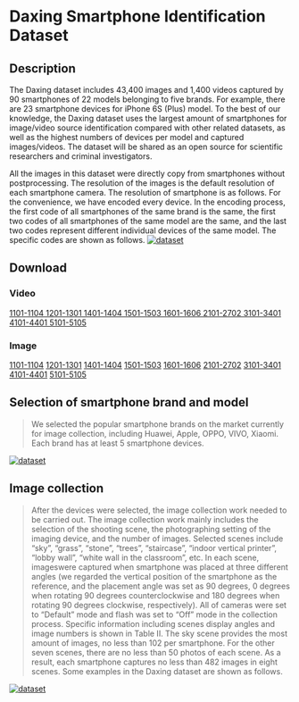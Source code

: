 # Daxing Smartphone Identification Dataset

## Description
The Daxing dataset includes 43,400 images and 1,400 videos captured by 90 smartphones of 22 models belonging to five brands. For example, there are 23 smartphone devices for iPhone 6S (Plus) model. To the best of our knowledge, the Daxing dataset uses the largest amount of smartphones for image/video source identification compared with other related datasets, as well as the highest numbers of devices per model and captured images/videos. The dataset will be shared as an open source for scientific researchers and criminal investigators.

All the images in this dataset were directly copy from smartphones without postprocessing. The resolution of the images is the default resolution of each smartphone camera. The resolution of smartphone is as follows. For the convenience, we have encoded every device. In the encoding process, the first code of all smartphones of the same brand is the same, the first two codes of all smartphones of the same model are the same, and the last two codes represent different individual devices of the same model. The specific codes are
shown as follows.
[![dataset](https://github.com/xyhcn/Daxing/blob/master/imgFile/3.jpg)](http://www.ppsuc.edu.cn)

## Download
### Video
[1101-1104 1201-1301 1401-1404 1501-1503 1601-1606 2101-2702 3101-3401 4101-4401 5101-5105](http://pan.ppsuc.edu.cn:80/link/EB47EBD36770E30A02B831F190377032)
### Image
[1101-1104](http://pan.ppsuc.edu.cn:80/link/82013B3BA20F7383E727B8B5B6AC17BD)
[1201-1301](http://pan.ppsuc.edu.cn:80/link/A038816CF8B21F9E8E302C5AC4F9FF64)
[1401-1404](http://pan.ppsuc.edu.cn:80/link/ACBE9686A55DC50211B156383CB499A0)
[1501-1503](http://pan.ppsuc.edu.cn:80/link/0C081C731E75402E5CEB0870E5933FC4)
[1601-1606](http://pan.ppsuc.edu.cn:80/link/974D5678C97F679DB02A2680F75C55F4)
[2101-2702](http://pan.ppsuc.edu.cn:80/link/B0746198790389C22CED440317920E7C)
[3101-3401](http://pan.ppsuc.edu.cn:80/link/8092D9F74B650C4717344AF419E9046B)
[4101-4401](http://pan.ppsuc.edu.cn:80/link/C5294C4DE528B181C5BF66F584C94667)
[5101-5105](http://pan.ppsuc.edu.cn:80/link/31B923A59DF62F682F41DDDFBF08454D)

## Selection of smartphone brand and model
>We selected the popular smartphone brands on the market currently for image collection, including Huawei, Apple, OPPO, VIVO, Xiaomi. Each brand has at least 5 smartphone devices.

[![dataset](https://github.com/xyhcn/Daxing/blob/master/imgFile/1.jpg)](http://www.ppsuc.edu.cn)

## Image collection
>After the devices were selected, the image collection work needed to be carried out. The image collection work mainly includes the selection of the shooting scene, the photographing setting of the imaging device, and the number of images. Selected scenes include “sky”, “grass”, “stone”, “trees”, “staircase”, “indoor vertical printer”, “lobby wall”, “white wall in the classroom”, etc. In each scene, imageswere captured when smartphone was placed at three different angles (we regarded the vertical position of the smartphone as the reference, and the placement angle was set as 90 degrees, 0 degrees when rotating 90 degrees counterclockwise and 180 degrees when rotating 90 degrees clockwise, respectively). All of cameras were set to “Default” mode and flash was set to “Off” mode in the collection process. Specific information including scenes display angles and image numbers is shown in Table II. The sky scene provides the most amount of images, no less than 102 per smartphone. For the other seven scenes, there are no less than 50 photos of each scene. As a result, each
smartphone captures no less than 482 images in eight scenes. Some examples in the Daxing dataset are shown as follows.

[![dataset](https://github.com/xyhcn/Daxing/blob/master/imgFile/2.jpg)](http://www.ppsuc.edu.cn)
